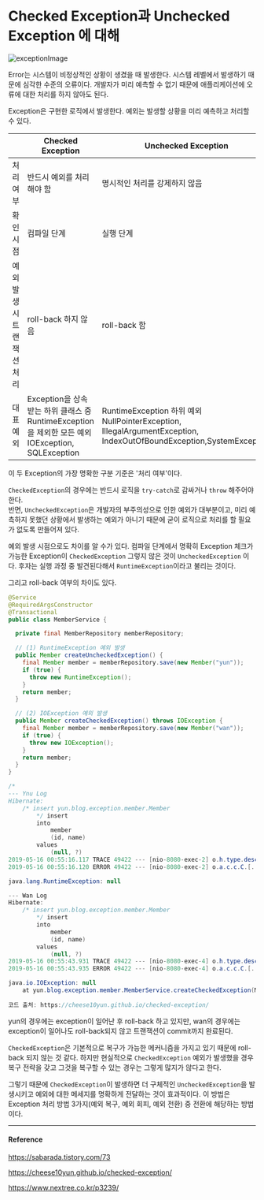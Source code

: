 # Checked Exception과 Unchecked Exception 에 대해

![exceptionImage](https://user-images.githubusercontent.com/45073750/107757999-a0b2d400-6d69-11eb-91a5-f93b7ab9b265.PNG)

Error는 시스템이 비정상적인 상황이 생겼을 때 발생한다. 시스템 레벨에서 발생하기 때문에 심각한 수준의 오류이다. 개발자가 미리 예측할 수 없기 때문에 애플리케이션에 오류에 대한 처리를 하지 않아도 된다.  

Exception은 구현한 로직에서 발생한다. 예외는 발생할 상황을 미리 예측하고 처리할 수 있다.  

|                            | Checked Exception                                            | Unchecked Exception                                          |
| -------------------------- | ------------------------------------------------------------ | ------------------------------------------------------------ |
| 처리 여부                  | 반드시 예외를 처리해야 함                                    | 명시적인 처리를 강제하지 않음                                |
| 확인 시점                  | 컴파일 단계                                                  | 실행 단계                                                    |
| 예외 발생 시 트랜잭션 처리 | roll-back 하지 않음                                          | roll-back 함                                                 |
| 대표 예외                  | Exception을 상속받는 하위 클래스 중 RuntimeException을 제외한 모든 예외<br />IOException, SQLException | RuntimeException 하위 예외<br />NullPointerException, IllegalArgumentException, IndexOutOfBoundException,SystemException |

이 두 Exception의 가장 명확한 구분 기준은 '처리 여부'이다.  

``CheckedException``의 경우에는 반드시 로직을 ``try-catch``로 감싸거나 ``throw`` 해주어야 한다.  
반면, ``UncheckedException``은 개발자의 부주의성으로 인한 예외가 대부분이고, 미리 예측하지 못했던 상황에서 발생하는 예외가 아니기 때문에 굳이 로직으로 처리를 할 필요가 없도록 만들어져 있다.  

예외 발생 시점으로도 차이를 알 수가 있다. 컴파일 단계에서 명확히 Exception 체크가 가능한 Exception이 ``CheckedException`` 그렇지 않은 것이 ``UncheckedException`` 이다. 후자는 실행 과정 중 발견된다해서 ``RuntimeException``이라고 불리는 것이다.  

그리고 roll-back 여부의 차이도 있다.  

```java
@Service
@RequiredArgsConstructor
@Transactional
public class MemberService {

  private final MemberRepository memberRepository;

  // (1) RuntimeException 예외 발생
  public Member createUncheckedException() {
    final Member member = memberRepository.save(new Member("yun"));
    if (true) {
      throw new RuntimeException();
    }
    return member;
  }

  // (2) IOException 예외 발생
  public Member createCheckedException() throws IOException {
    final Member member = memberRepository.save(new Member("wan"));
    if (true) {
      throw new IOException();
    }
    return member;
  }
}

/*
--- Ynu Log
Hibernate: 
    /* insert yun.blog.exception.member.Member
        */ insert 
        into
            member
            (id, name) 
        values
            (null, ?)
2019-05-16 00:55:16.117 TRACE 49422 --- [nio-8080-exec-2] o.h.type.descriptor.sql.BasicBinder      : binding parameter [1] as [VARCHAR] - [yun]
2019-05-16 00:55:16.120 ERROR 49422 --- [nio-8080-exec-2] o.a.c.c.C.[.[.[/].[dispatcherServlet]    : Servlet.service() for servlet [dispatcherServlet] in context with path [] threw exception [Request processing failed; nested exception is java.lang.RuntimeException] with root cause

java.lang.RuntimeException: null

--- Wan Log
Hibernate: 
    /* insert yun.blog.exception.member.Member
        */ insert 
        into
            member
            (id, name) 
        values
            (null, ?)
2019-05-16 00:55:43.931 TRACE 49422 --- [nio-8080-exec-4] o.h.type.descriptor.sql.BasicBinder      : binding parameter [1] as [VARCHAR] - [wan]
2019-05-16 00:55:43.935 ERROR 49422 --- [nio-8080-exec-4] o.a.c.c.C.[.[.[/].[dispatcherServlet]    : Servlet.service() for servlet [dispatcherServlet] in context with path [] threw exception

java.io.IOException: null
	at yun.blog.exception.member.MemberService.createCheckedException(MemberService.java:27) ~[classes/:na]
                                                                       
코드 출처: https://cheese10yun.github.io/checked-exception/
```

yun의 경우에는 exception이 일어난 후 roll-back 하고 있지만, wan의 경우에는 exception이 일어나도 roll-back되지 않고 트랜잭션이 commit까지 완료된다.  

``CheckedException``은 기본적으로 복구가 가능한 메커니즘을 가지고 있기 때문에 roll-back 되지 않는 것 같다. 하지만 현실적으로 ``CheckedException`` 예외가 발생했을 경우 복구 전략을 갖고 그것을 복구할 수 있는 경우는 그렇게 많지가 않다고 한다.  

그렇기 때문에 ``CheckedException``이 발생하면 더 구체적인 ``UncheckedException``을 발생시키고 예외에 대한 메세지를 명확하게 전달하는 것이 효과적이다. 이 방법은 Exception 처리 방법 3가지(예외 복구, 예외 회피, 예외 전환) 중 전환에 해당하는 방법이다.  

***

#### Reference

https://sabarada.tistory.com/73

https://cheese10yun.github.io/checked-exception/

https://www.nextree.co.kr/p3239/